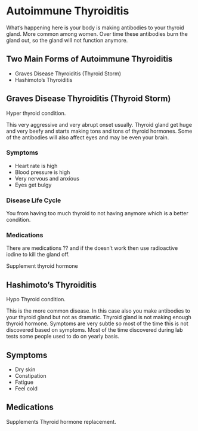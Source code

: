 # Autoimmune Thyroiditis

What’s happening here is your body is making antibodies to your thyroid gland. More common among women. Over time these antibodies burn the gland out, so the gland will not function anymore.

## Two Main Forms of Autoimmune Thyroiditis

- Graves Disease Thyroiditis (Thyroid Storm)
- Hashimoto’s Thyroiditis

## Graves Disease Thyroiditis (Thyroid Storm)

Hyper thyroid condition.

This very aggressive and very abrupt onset usually. Thyroid gland get huge and very beefy and starts making tons and tons of thyroid hormones. Some of the antibodies will also affect eyes and may be even your brain.

### Symptoms

- Heart rate is high
- Blood pressure is high
- Very nervous and anxious
- Eyes get bulgy

### Disease Life Cycle

You from having too much thyroid to not having anymore which is a better condition.

### Medications

There are medications ?? and if the doesn’t work then use radioactive iodine to kill the gland off. 

Supplement thyroid hormone 

## Hashimoto’s Thyroiditis

Hypo Thyroid condition.

This is the more common disease. In this case also you make antibodies to your thyroid gland but not as dramatic. Thyroid gland is not making enough thyroid hormone. Symptoms are very subtle so most of the time this is not discovered based on symptoms. Most of the time discovered during lab tests some people used to do on yearly basis. 

## Symptoms

- Dry skin
- Constipation
- Fatigue
- Feel cold

## Medications

Supplements Thyroid hormone replacement.